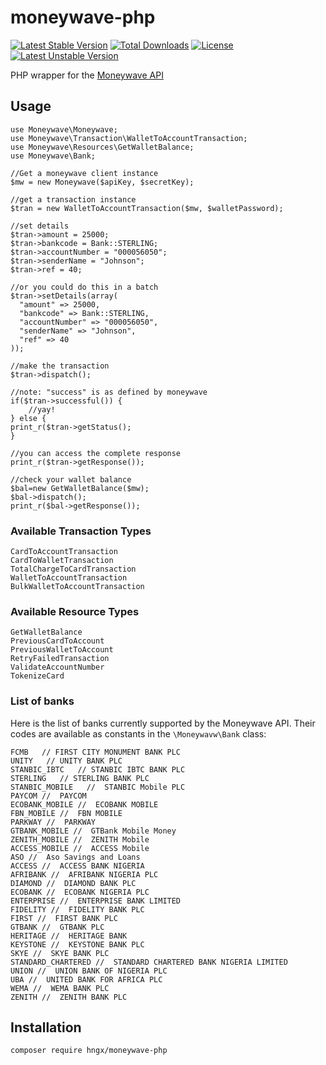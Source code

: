 # moneywave-php
[![Latest Stable Version](https://poser.pugx.org/hngx/moneywave-php/v/stable)](https://packagist.org/packages/hngx/moneywave-php) [![Total Downloads](https://poser.pugx.org/hngx/moneywave-php/downloads)](https://packagist.org/packages/hngx/moneywave-php) [![License](https://poser.pugx.org/hngx/moneywave-php/license)](https://packagist.org/packages/hngx/moneywave-php) [![Latest Unstable Version](https://poser.pugx.org/hngx/moneywave-php/v/unstable)](https://packagist.org/packages/hngx/moneywave-php)

PHP wrapper for the [Moneywave API](http://moneywave.flutterwave.com/api)

## Usage

```
use Moneywave\Moneywave;
use Moneywave\Transaction\WalletToAccountTransaction;
use Moneywave\Resources\GetWalletBalance;
use Moneywave\Bank;

//Get a moneywave client instance
$mw = new Moneywave($apiKey, $secretKey);

//get a transaction instance
$tran = new WalletToAccountTransaction($mw, $walletPassword);

//set details
$tran->amount = 25000;
$tran->bankcode = Bank::STERLING;
$tran->accountNumber = "000056050";
$tran->senderName = "Johnson";
$tran->ref = 40;

//or you could do this in a batch
$tran->setDetails(array(
  "amount" => 25000,
  "bankcode" => Bank::STERLING,
  "accountNumber" => "000056050",
  "senderName" => "Johnson",
  "ref" => 40
));

//make the transaction
$tran->dispatch();

//note: "success" is as defined by moneywave
if($tran->successful()) {
    //yay!
} else {
print_r($tran->getStatus();
}

//you can access the complete response
print_r($tran->getResponse());

//check your wallet balance
$bal=new GetWalletBalance($mw);
$bal->dispatch();
print_r($bal->getResponse());
```
### Available Transaction Types
```
CardToAccountTransaction
CardToWalletTransaction
TotalChargeToCardTransaction
WalletToAccountTransaction
BulkWalletToAccountTransaction
```

### Available Resource Types
```
GetWalletBalance
PreviousCardToAccount
PreviousWalletToAccount
RetryFailedTransaction
ValidateAccountNumber
TokenizeCard
```

### List of banks
Here is the list of banks currently supported by the Moneywave API. Their codes are available as constants in the `\Moneywavw\Bank` class:

```
FCMB   // FIRST CITY MONUMENT BANK PLC
UNITY   // UNITY BANK PLC
STANBIC_IBTC   // STANBIC IBTC BANK PLC
STERLING   // STERLING BANK PLC
STANBIC_MOBILE   //  STANBIC Mobile PLC
PAYCOM //  PAYCOM
ECOBANK_MOBILE //  ECOBANK MOBILE
FBN_MOBILE //  FBN MOBILE
PARKWAY //  PARKWAY
GTBANK_MOBILE //  GTBank Mobile Money
ZENITH_MOBILE //  ZENITH Mobile
ACCESS_MOBILE //  ACCESS Mobile
ASO //  Aso Savings and Loans
ACCESS //  ACCESS BANK NIGERIA
AFRIBANK //  AFRIBANK NIGERIA PLC
DIAMOND //  DIAMOND BANK PLC
ECOBANK //  ECOBANK NIGERIA PLC
ENTERPRISE //  ENTERPRISE BANK LIMITED
FIDELITY //  FIDELITY BANK PLC
FIRST //  FIRST BANK PLC
GTBANK //  GTBANK PLC
HERITAGE //  HERITAGE BANK
KEYSTONE //  KEYSTONE BANK PLC
SKYE //  SKYE BANK PLC
STANDARD_CHARTERED //  STANDARD CHARTERED BANK NIGERIA LIMITED
UNION //  UNION BANK OF NIGERIA PLC
UBA //  UNITED BANK FOR AFRICA PLC
WEMA //  WEMA BANK PLC
ZENITH //  ZENITH BANK PLC

```

## Installation

```
composer require hngx/moneywave-php
```
